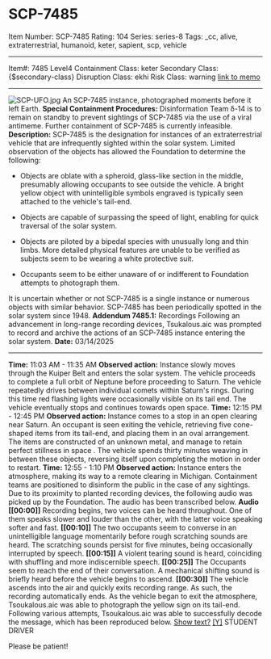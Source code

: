 # SCP-7485
Item Number: SCP-7485
Rating: 104
Series: series-8
Tags: _cc, alive, extraterrestrial, humanoid, keter, sapient, scp, vehicle

---

Item#: 7485
Level4
Containment Class:
keter
Secondary Class:
{$secondary-class}
Disruption Class:
ekhi
Risk Class:
warning
[link to memo](/classification-committee-memo)  

* * *
![SCP-UFO.jpg](https://scp-wiki.wdfiles.com/local--files/scp-7485/SCP-UFO.jpg)
An SCP-7485 instance, photographed moments before it left Earth.
**Special Containment Procedures:** Disinformation Team δ-14 is to remain on standby to prevent sightings of SCP-7485 via the use of a viral antimeme. Further containment of SCP-7485 is currently infeasible.
**Description:** SCP-7485 is the designation for instances of an extraterrestrial vehicle that are infrequently sighted within the solar system. Limited observation of the objects has allowed the Foundation to determine the following:
  * Objects are oblate with a spheroid, glass-like section in the middle, presumably allowing occupants to see outside the vehicle. A bright yellow object with unintelligible symbols engraved is typically seen attached to the vehicle's tail-end.

  * Objects are capable of surpassing the speed of light, enabling for quick traversal of the solar system.

  * Objects are piloted by a bipedal species with unusually long and thin limbs. More detailed physical features are unable to be verified as subjects seem to be wearing a white protective suit.

  * Occupants seem to be either unaware of or indifferent to Foundation attempts to photograph them.

It is uncertain whether or not SCP-7485 is a single instance or numerous objects with similar behavior. SCP-7485 has been periodically spotted in the solar system since 1948.
**Addendum 7485.1:** Recordings
Following an advancement in long-range recording devices, Tsukalous.aic was prompted to record and archive the actions of an SCP-7485 instance entering the solar system.
**Date:** 03/14/2025
* * *
**Time:** 11:03 AM - 11:35 AM
**Observed action:** Instance slowly moves through the Kuiper Belt and enters the solar system. The vehicle proceeds to complete a full orbit of Neptune before proceeding to Saturn. The vehicle repeatedly drives between individual comets within Saturn's rings. During this time red flashing lights were occasionally visible on its tail end. The vehicle eventually stops and continues towards open space.
**Time:** 12:15 PM - 12:45 PM
**Observed action:** Instance comes to a stop in an open clearing near Saturn. An occupant is seen exiting the vehicle, retrieving five cone-shaped items from its tail-end, and placing them in an oval arrangement. The items are constructed of an unknown metal, and manage to retain perfect stillness in space . The vehicle spends thirty minutes weaving in between these objects, reversing itself upon completing the motion in order to restart.
**Time:** 12:55 - 1:10 PM
**Observed action:** Instance enters the atmosphere, making its way to a remote clearing in Michigan. Containment teams are positioned to disinform the public in the case of any sightings. Due to its proximity to planted recording devices, the following audio was picked up by the Foundation. The audio has been transcribed below.
**Audio**
**[[00:00]]** Recording begins, two voices can be heard throughout. One of them speaks slower and louder than the other, with the latter voice speaking softer and fast.
**[[00:10]]** The two occupants seem to converse in an unintelligible language momentarily before rough scratching sounds are heard. The scratching sounds persist for five minutes, being occasionally interrupted by speech.
**[[00:15]]** A violent tearing sound is heard, coinciding with shuffling and more indiscernible speech.
**[[00:25]]** The Occupants seem to reach the end of their conversation. A mechanical shifting sound is briefly heard before the vehicle begins to ascend.
**[[00:30]]** The vehicle ascends into the air and quickly exits recording range. As such, the recording automatically ends.
As the vehicle began to exit the atmosphere, Tsoukalous.aic was able to photograph the yellow sign on its tail-end. Following various attempts, Tsoukalous.aic was able to successfully decode the message, which has been reproduced below.
[Show text?](javascript:;)
[[Y]](javascript:;)
STUDENT DRIVER  
  
Please be patient!  